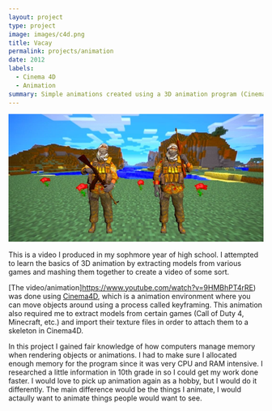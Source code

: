 ```yaml
---
layout: project
type: project
image: images/c4d.png
title: Vacay
permalink: projects/animation
date: 2012
labels:
  - Cinema 4D
  - Animation
summary: Simple animations created using a 3D animation program (Cinema 4D).
---
```


<img class="ui medium right floated rounded image" src="../images/earlyVid.png">

This is a video I produced in my sophmore year of high school. I attempted to learn the basics of 3D animation by extracting models from various games and mashing them together to create a video of some sort.

[The video/animation]https://www.youtube.com/watch?v=9HMBhPT4rRE) was done using [Cinema4D](https://www.maxon.net/en/), which is a animation environment where you can move objects around using a process called keyframing. This animation also required me to extract models from certain games (Call of Duty 4, Minecraft, etc.) and import their texture files in order to attach them to a skeleton in Cinema4D.

In this project I gained fair knowledge of how computers manage memory when rendering objects or animations. I had to make sure I allocated enough memory for the program since it was very CPU and RAM intensive. I researched a little information in 10th grade in so I could get my work done faster. I would love to pick up animation again as a hobby, but I would do it differently. The main difference would be the things I animate, I would actaully want to animate things people would want to see.
